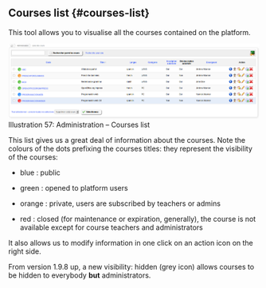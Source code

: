 ## Courses list {#courses-list}

This tool allows you to visualise all the courses contained on the platform.

![](../../assets/graficos82.png)Illustration 57: Administration – Courses list

This list gives us a great deal of information about the courses. Note the colours of the dots prefixing the courses titles: they represent the visibility of the courses:

*   blue : public

*   green : opened to platform users

*   orange : private, users are subscribed by teachers or admins

*   red : closed (for maintenance or expiration, generally), the course is not available except for course teachers and administrators

It also allows us to modify information in one click on an action icon on the right side.

From version 1.9.8 up, a new visibility: hidden (grey icon) allows courses to be hidden to everybody **but** administrators.